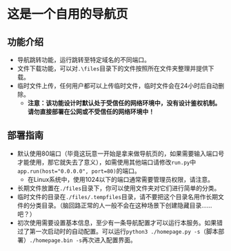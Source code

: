 # 这是一个自用的导航页
## 功能介绍
- 导航跳转功能，运行跳转至特定域名的不同端口。
- 文件下载功能，可以对`.\files`目录下的文件按照所在文件夹整理并提供下载。
- 临时文件上传，任何用户都可以上传临时文件，临时文件会在24小时后自动删除。
  - **注意：该功能设计时默认处于受信任的网络环境中，没有设计鉴权机制。请勿直接部署在公网或不受信任的网络环境中！**
## 部署指南
- 默认使用80端口（毕竟这玩意一开始是拿来做导航页的，如果需要输入端口号才能使用，那它就失去了意义），如需使用其他端口请修改`run.py`中`app.run(host="0.0.0.0", port=80)`的端口。
  - 在Linux系统中，使用1024以下的端口通常需要管理员权限，请注意。
- 长期文件放置在`./files`目录下，你可以使用文件夹对它们进行简单的分类。
- 临时文件的目录在`./files/.tempfiles`目录，请不要把这个目录名用作长期文件的分类目录。（脑回路正常的人一般不会在这种场景下创建隐藏目录……吧？）
- 初次使用需要设置基本信息，至少有一条导航配置才可以运行本服务。如果错过了第一次启动时的自动配置。可以运行`python3 ./homepage.py -s`（脚本部署）`./homepage.bin -s`再次进入配置界面。

